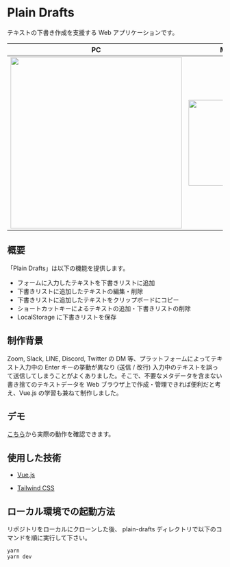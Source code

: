 # Plain Drafts
テキストの下書き作成を支援する Web アプリケーションです。

|PC|Mobile|
|:----:|:----:|
|<img src="https://user-images.githubusercontent.com/48713768/107567630-46125e80-6c29-11eb-9b3c-aa6593922382.gif" width="400px">|<img src="https://user-images.githubusercontent.com/48713768/107567717-617d6980-6c29-11eb-8a04-34a4803d2b78.gif" width="200px">|<
## 概要
「Plain Drafts」は以下の機能を提供します。
- フォームに入力したテキストを下書きリストに追加
- 下書きリストに追加したテキストの編集・削除
- 下書きリストに追加したテキストをクリップボードにコピー
- ショートカットキーによるテキストの追加・下書きリストの削除
- LocalStorage に下書きリストを保存


## 制作背景
Zoom, Slack, LINE, Discord, Twitter の DM 等、プラットフォームによってテキスト入力中の Enter キーの挙動が異なり (送信 / 改行) 入力中のテキストを誤って送信してしまうことがよくありました。そこで、不要なメタデータを含まない書き捨てのテキストデータを Web ブラウザ上で作成・管理できれば便利だと考え、Vue.js の学習も兼ねて制作しました。

## デモ
[こちら](https://plain-drafts.9638.dev/)から実際の動作を確認できます。

## 使用した技術
- [Vue.js](https://github.com/vuejs/vue)

- [Tailwind CSS](https://github.com/tailwindlabs/tailwindcss)


## ローカル環境での起動方法
リポジトリをローカルにクローンした後、 plain-drafts ディレクトリで以下のコマンドを順に実行して下さい。
```
yarn
yarn dev
```
